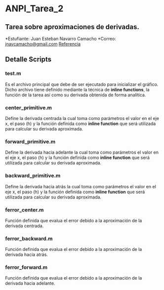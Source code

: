 # ANPI_Tarea_2

## Tarea sobre aproximaciones de derivadas. 
*Estufiante: Juan Esteban Navarro Camacho
*Correo: jnavcamacho@gmail.com
[Referencia](https://drive.google.com/file/d/1c-g94_rZOe2E89ZTSZAfWgtKqV_mrD4h/view?usp=sharing)


## Detalle Scripts
### test.m

Es el archivo principal que debe de ser ejecutado para inicializar el gráfico. Dicho archivo tiene definido mediante la técnica de **inline functions**, la función de la tarea así como su derivada obtenida de forma analítica.

### center_primitive.m

Define la derivada centrada la cual toma como parámetros el valor en el eje x, el paso (h) y la función definida como **inline function** que será utilizada para calcular su derivada aproximada.

### forward_primitive.m

Define la derivada hacia adelante la cual toma como parámetros el valor en el eje x, el paso (h) y la función definida como **inline function** que será utilizada para calcular su derivada aproximada.

### backward_primitive.m

Define la derivada hacia atrás la cual toma como parámetros el valor en el eje x, el paso (h) y la función definida como **inline function** que será utilizada para calcular su derivada aproximada.

### ferror_center.m

Función definida que evalua el error debido a la aproximación de la derivada centrada.

### ferror_backward.m

Función definida que evalua el error debido a la aproximación de la derivada hacia atrás.

### ferror_forward.m

Función definida que evalua el error debido a la aproximación de la derivada hacia adelante.



